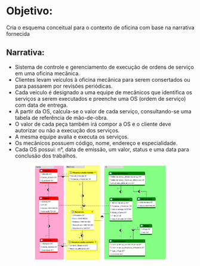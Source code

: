 # Objetivo:

Cria o esquema conceitual para o contexto de oficina com base na narrativa fornecida

## Narrativa:

- Sistema de controle e gerenciamento de execução de ordens de serviço em uma oficina mecânica.
- Clientes levam veículos à oficina mecânica para serem consertados ou para passarem por revisões periódicas.
- Cada veículo é designado a uma equipe de mecânicos que identifica os serviços a serem executados e preenche uma OS (ordem de serviço) com data de entrega.
- A partir da OS, calcula-se o valor de cada serviço, consultando-se uma tabela de referência de mão-de-obra.
- O valor de cada peça também irá compor a OS e o cliente deve autorizar ou não a execução dos serviços.
- A mesma equipe avalia e executa os serviços.
- Os mecânicos possuem código, nome, endereço e especialidade.
- Cada OS possui: n°, data de emissão, um valor, status e uma data para conclusão dos trabalhos.

<p align="center">
  <img src="./assets/Oficina.png" width="71%" />
</p>
